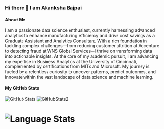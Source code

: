### Hi there 👋 I am Akanksha Bajpai

#### About Me

I am a passionate data science enthusiast, currently harnessing advanced analytics to enhance manufacturing efficiency and drive cost savings as a Graduate Assistant and Analytics Consultant. With a rich foundation in tackling complex challenges—from reducing customer attrition at Accenture to detecting fraud at WNS Global Services—I thrive on transforming data into actionable insights. At the core of my academic pursuit, I am advancing my expertise in Business Analytics at the University of Cincinnati, complemented by certifications from MITx and Microsoft. My journey is fueled by a relentless curiosity to uncover patterns, predict outcomes, and innovate within the vast landscape of data science and machine learning.

#### My GitHub Stats


![GitHub Stats](https://github-readme-stats.vercel.app/api?username=akankshabajpai999) 
![GitHubStats2](https://github-readme-streak-stats.herokuapp.com/?user=akankshabajpai999)
# ![Language Stats](https://github-readme-stats.vercel.app/api/top-langs/?username=akankshabajpai999)

<!--
**akankshabajpai999/akankshabajpai999** is a ✨ _special_ ✨ repository because its `README.md` (this file) appears on your GitHub profile.

Here are some ideas to get you started:

- 🔭 I’m currently working on ...
- 🌱 I’m currently learning ...
- 👯 I’m looking to collaborate on ...
- 🤔 I’m looking for help with ...
- 💬 Ask me about ...
- 📫 How to reach me: ...
- 😄 Pronouns: ...
- ⚡ Fun fact: ...
-->
